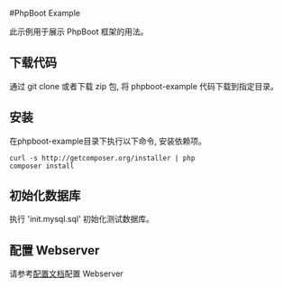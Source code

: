 #PhpBoot Example

此示例用于展示 PhpBoot 框架的用法。

## 下载代码

通过 git clone 或者下载 zip 包, 将 phpboot-example 代码下载到指定目录。

## 安装

在phpboot-example目录下执行以下命令, 安装依赖项。

```
curl -s http://getcomposer.org/installer | php
composer install
```
## 初始化数据库

执行 'init.mysql.sql' 初始化测试数据库。

## 配置 Webserver

请参考[配置文档](https://caoym.gitbooks.io/phpboot/content/kuai-su-kai-shi/webserver-pei-zhi.html)配置 Webserver


